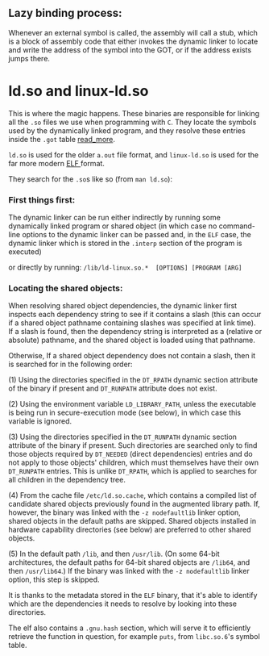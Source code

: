 ## Lazy binding process:
Whenever an external symbol is called, the assembly will call a stub, which is a block of assembly code that either invokes the dynamic linker to locate and write the address of the symbol into the GOT, or if the address exists jumps there.


# ld.so and linux-ld.so

This is where the magic happens. These binaries are responsible for linking all the `.so` files we use when programming with `C`. They locate the symbols used by the dynamically linked program, and they resolve these entries inside the `.got` table [read_more](GOT_PLT.md).


`ld.so` is used for the older `a.out` file format, and `linux-ld.so` is used for the far more modern [ ELF ](ELF.md) format. 

They search for the `.so`s like so (from `man ld.so`):

### First things first:
   The dynamic linker can be run either indirectly by running some dynamically linked program or shared object (in which case no command-line options to the dynamic linker can be passed and, in the `ELF` case, the dynamic linker which is stored in the `.interp` section of the program is executed)

   or directly by running: `/lib/ld-linux.so.*  [OPTIONS] [PROGRAM [ARG]`


### Locating the shared objects:

When resolving shared object dependencies, the dynamic linker first inspects each dependency string to see if it contains a slash (this can occur if a shared object pathname containing slashes was specified at link time).  If a slash is found, then the dependency string is interpreted as a (relative or absolute) pathname, and the shared object is loaded using that pathname.

Otherwise, If a shared object dependency does not contain a slash, then it is searched for in the following order:

(1)  Using the directories specified in the `DT_RPATH` dynamic
    section attribute of the binary if present and `DT_RUNPATH`
    attribute does not exist.

(2)  Using the environment variable `LD_LIBRARY_PATH`, unless the
    executable is being run in secure-execution mode (see
    below), in which case this variable is ignored.

(3)  Using the directories specified in the `DT_RUNPATH` dynamic
    section attribute of the binary if present.  Such
    directories are searched only to find those objects required
    by `DT_NEEDED` (direct dependencies) entries and do not apply
    to those objects' children, which must themselves have their
    own `DT_RUNPATH` entries.  This is unlike `DT_RPATH`, which is
    applied to searches for all children in the dependency tree.

(4)  From the cache file `/etc/ld.so.cache`, which contains a
    compiled list of candidate shared objects previously found
    in the augmented library path.  If, however, the binary was
    linked with the `-z nodefaultlib` linker option, shared
    objects in the default paths are skipped.  Shared objects
    installed in hardware capability directories (see below) are
    preferred to other shared objects.

(5)  In the default path `/lib`, and then `/usr/lib`.  (On some
    64-bit architectures, the default paths for 64-bit shared
    objects are `/lib64`, and then `/usr/lib64`.)  If the binary was
    linked with the `-z nodefaultlib` linker option, this step is
    skipped.


It is thanks to the metadata stored in the `ELF` binary, that it's able to identify which are the dependencies it needs to resolve by looking into these directories. 


The elf also contains a `.gnu.hash`  section, which will serve it to efficiently retrieve the function in question, for example `puts`, from `libc.so.6`'s symbol table.
